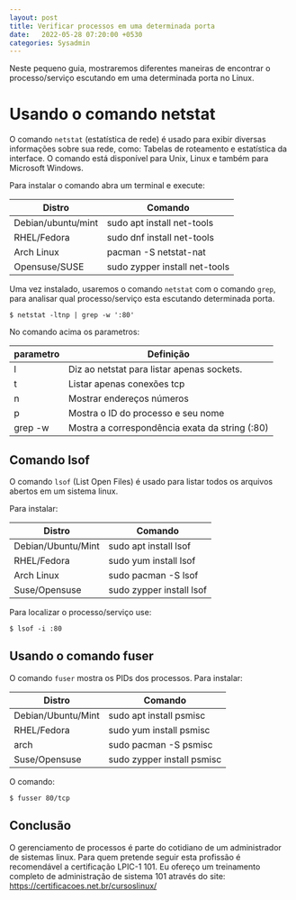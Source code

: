 ```yaml
---
layout: post
title: Verificar processos em uma determinada porta
date:   2022-05-28 07:20:00 +0530
categories: Sysadmin
---
```


Neste pequeno guia, mostraremos diferentes maneiras de encontrar o processo/serviço escutando em uma determinada porta no Linux.

# Usando o comando netstat
O comando `netstat` (estatística de rede) é usado para exibir diversas informações sobre sua rede, como: Tabelas de roteamento e estatística da interface. O comando está disponível para Unix, Linux e também para Microsoft Windows.

Para instalar o comando abra um terminal e execute:

| Distro | Comando |
|--- |--- |
| Debian/ubuntu/mint | sudo apt install net-tools |
| RHEL/Fedora   | sudo dnf install net-tools |
| Arch Linux | pacman -S netstat-nat |
| Opensuse/SUSE | sudo zypper install net-tools |


Uma vez instalado, usaremos o comando `netstat` com o comando `grep`, para analisar qual processo/serviço esta escutando determinada porta.

```
$ netstat -ltnp | grep -w ':80'
```

No comando acima os parametros: 

| parametro | Definição | 
|--- | --- |
| l | Diz ao netstat para listar apenas sockets. |
| t | Listar apenas conexões tcp | 
| n | Mostrar endereços números | 
| p | Mostra o ID do processo e seu nome |
| grep -w | Mostra a correspondência exata da string (:80)|


## Comando lsof
O comando `lsof` (List Open Files) é usado para listar todos os arquivos abertos em um sistema linux.

Para instalar:

| Distro | Comando | 
|--- |---| 
| Debian/Ubuntu/Mint | sudo apt install lsof |
| RHEL/Fedora | sudo yum install lsof |
| Arch Linux | sudo pacman -S lsof |
| Suse/Opensuse | sudo zypper install lsof |

Para localizar o processo/serviço use:

```
$ lsof -i :80
```


## Usando o comando fuser
O comando `fuser` mostra os PIDs dos processos. Para instalar:

| Distro | Comando |
|--- |--- |
| Debian/Ubuntu/Mint | sudo apt install psmisc |
| RHEL/Fedora | sudo yum install psmisc |
| arch | sudo pacman -S psmisc |
| Suse/Opensuse | sudo zypper install psmisc |

O comando:

```
$ fusser 80/tcp
```

## Conclusão
O gerenciamento de processos é parte do cotidiano de um administrador de sistemas linux. Para quem pretende seguir esta profissão é recomendável a certificação LPIC-1 101. Eu ofereço um treinamento completo de administração de sistema 101 através do site:
https://certificacoes.net.br/cursoslinux/